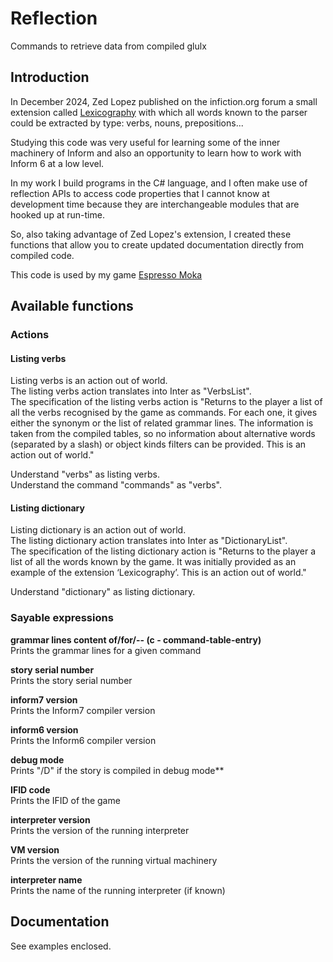 # Reflection

Commands to retrieve data from compiled glulx

## Introduction

In December 2024, Zed Lopez published on the infiction.org forum a small extension called [Lexicography](https://intfiction.org/t/getting-parser-info/72551/8?u=strawberryfield)
with which all words known to the parser could be extracted by type: verbs, nouns, prepositions...

Studying this code was very useful for learning some of the inner machinery of Inform and also an opportunity to learn how to work with Inform 6 at a low level.

In my work I build programs in the C# language, and I often make use of reflection APIs to access code properties that I cannot know at development time because they are interchangeable modules that are hooked up at run-time.

So, also taking advantage of Zed Lopez's extension, I created these functions that allow you to create updated documentation directly from compiled code.

This code is used by my game [Espresso Moka](https://strawberryfield.altervista.org/espressomoka/index.php?lang=en)

## Available functions

### Actions

#### Listing verbs

Listing verbs is an action out of world.  
The listing verbs action translates into Inter as "VerbsList".  
The specification of the listing verbs action is "Returns to the player a list of all the verbs recognised by the game as commands. For each one, it gives either the synonym or the list of related grammar lines.
The information is taken from the compiled tables, so no information about alternative words (separated by a slash) or object kinds filters can be provided.
This is an action out of world."

Understand "verbs" as listing verbs.  
Understand the command "commands" as "verbs".

#### Listing dictionary

Listing dictionary is an action out of world.  
The listing dictionary action translates into Inter as "DictionaryList".  
The specification of the listing dictionary action is "Returns to the player a list of all the words known by the game.
It was initially provided as an example of the extension ‘Lexicography’.
This is an action out of world."

Understand "dictionary" as listing dictionary.

### Sayable expressions

**grammar lines content of/for/-- (c - command-table-entry)**   
Prints the grammar lines for a given command

**story serial number**  
Prints the story serial number

**inform7 version**  
Prints the Inform7 compiler version

**inform6 version**  
Prints the Inform6 compiler version

**debug mode**  
Prints "/D" if the story is compiled in debug mode**

**IFID code**  
Prints the IFID of the game

**interpreter version**  
Prints the version of the running interpreter

**VM version**  
Prints the version of the running virtual machinery

**interpreter name**  
Prints the name of the running interpreter (if known)

## Documentation

See examples enclosed.
